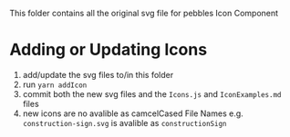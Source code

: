This folder contains all the original svg file for pebbles Icon Component

# Adding or Updating Icons
1) add/update the svg files to/in this folder
2) run `yarn addIcon`
3) commit both the new svg files and the `Icons.js` and `IconExamples.md` files
4) new icons are no avalible as camcelCased File Names e.g. `construction-sign.svg` is avalible as `constructionSign`
